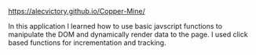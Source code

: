 https://alecvictory.github.io/Copper-Mine/

In this application I learned how to use basic javscript functions to manipulate the DOM and dynamically render data to the page. I used click based functions for incrementation and tracking.

